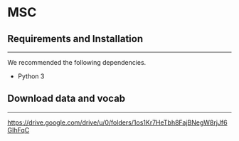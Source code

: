 # MSC
## Requirements and Installation
---------------
We recommended the following dependencies.
* Python 3
## Download data and vocab
---------------------------
https://drive.google.com/drive/u/0/folders/1os1Kr7HeTbh8FajBNegW8rjJf6GIhFqC
